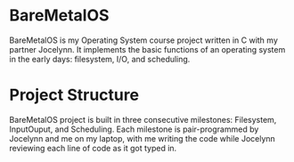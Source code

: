 # BareMetalOS

BareMetalOS is my Operating System course project written in C with my partner Jocelynn. It implements the basic functions of an operating system in the early days: filesystem, I/O, and scheduling.

# Project Structure

BareMetalOS project is built in three consecutive milestones: Filesystem, InputOuput, and Scheduling. Each milestone is pair-programmed by Jocelynn and me on my laptop, with me writing the code while Jocelynn reviewing each line of code as it got typed in.

